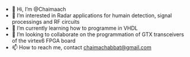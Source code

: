 - 👋 Hi, I’m @Chaimaach
- 👀 I’m interested in Radar applications for humain detection, signal processings and RF circuits
- 🌱 I’m currently learning how to programme in VHDL
- 💞️ I’m looking to collaborate on the programmation of GTX transceivers of the virtex6 FPGA board 
- 📫 How to reach me, contact chaimachabbat@gmail.com

<!---
Chaimaach/Chaimaach is a ✨ special ✨ repository because its `README.md` (this file) appears on your GitHub profile.
You can click the Preview link to take a look at your changes.
--->
